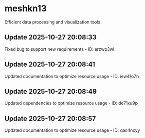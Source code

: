 # meshkn13
Efficient data processing and visualization tools

## Update 2025-10-27 20:08:33
Fixed bug to support new requirements - ID: erzwp3wl


## Update 2025-10-27 20:08:41
Updated documentation to optimize resource usage - ID: iew41o7h


## Update 2025-10-27 20:08:49
Updated dependencies to optimize resource usage - ID: de71xu9p


## Update 2025-10-27 20:08:57
Updated documentation to optimize resource usage - ID: qao4nxyy

